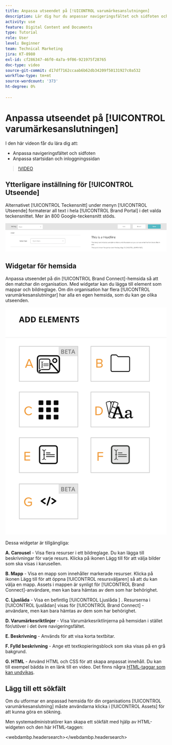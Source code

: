 ```yaml
---
title: Anpassa utseendet på [!UICONTROL varumärkesanslutningen]
description: Lär dig hur du anpassar navigeringsfältet och sidfoten och anpassar hemsidan och inloggningssidan i [!UICONTROL Brand Connect] för [!UICONTROL Workfront DAM].
activity: use
feature: Digital Content and Documents
type: Tutorial
role: User
level: Beginner
team: Technical Marketing
jira: KT-8980
exl-id: cf286347-46f0-4a7a-9f06-921975f28765
doc-type: video
source-git-commit: d17df7162ccaab6b62db34209f50131927c0a532
workflow-type: tm+mt
source-wordcount: '373'
ht-degree: 0%

---
```


# Anpassa utseendet på [!UICONTROL varumärkesanslutningen]

I den här videon får du lära dig att:

* Anpassa navigeringsfältet och sidfoten
* Anpassa startsidan och inloggningssidan

>[!VIDEO](https://video.tv.adobe.com/v/335242/?quality=12&learn=on&enablevpops)

## Ytterligare inställning för [!UICONTROL Utseende]

Alternativet [!UICONTROL Teckensnitt] under menyn [!UICONTROL Utseende] formaterar all text i hela [!UICONTROL Brand Portal] i det valda teckensnittet. Mer än 800 Google-teckensnitt stöds.

![Alternativet [!UICONTROL Teckensnitt] under menyformatet [!UICONTROL Utseende] för [!UICONTROL Brand Portal]](assets/02-brand-connect-appearance-font.png)

## Widgetar för hemsida

Anpassa utseendet på din [!UICONTROL Brand Connect]-hemsida så att den matchar din organisation. Med widgetar kan du lägga till element som mappar och bildreglage. Om din organisation har flera [!UICONTROL varumärkesanslutningar] har alla en egen hemsida, som du kan ge olika utseenden.

![En skärmbild av de tillgängliga widgetarna för din [!UICONTROL Brand Connect]-hemsida](assets/03-brand-connect-home-page-widgets.png)

Dessa widgetar är tillgängliga:

**A. Carousel** - Visa flera resurser i ett bildreglage. Du kan lägga till beskrivningar för varje resurs. Klicka på ikonen Lägg till för att välja bilder som ska visas i karusellen.

**B. Mapp** - Visa en mapp som innehåller markerade resurser. Klicka på ikonen Lägg till för att öppna [!UICONTROL resursväljaren] så att du kan välja en mapp. Assets i mappen är synligt för [!UICONTROL Brand Connect]-användare, men kan bara hämtas av dem som har behörighet.

**C. Ljuslåda** - Visa en befintlig [!UICONTROL Ljuslåda ] . Resurserna i [!UICONTROL ljuslådan] visas för [!UICONTROL Brand Connect] -användare, men kan bara hämtas av dem som har behörighet.

**D. Varumärkesriktlinjer** - Visa Varumärkesriktlinjerna på hemsidan i stället för/utöver i det övre navigeringsfältet.

**E. Beskrivning** - Används för att visa korta textbitar.

**F. Fylld beskrivning** - Ange ett textkopieringsblock som ska visas på en grå bakgrund.

**G. HTML** - Använd HTML och CSS för att skapa anpassat innehåll. Du kan till exempel bädda in en länk till en video. Det finns några [HTML-taggar som kan undvikas](https://www.damsuccess.com/hc/en-us/articles/206170043-Brand-Connect-Admin-Guide#html).

## Lägg till ett sökfält

Om du utformar en anpassad hemsida för din organisations [!UICONTROL varumärkesanslutning] måste användarna klicka i [!UICONTROL Assets] för att kunna göra en sökning.

Men systemadministratörer kan skapa ett sökfält med hjälp av HTML-widgeten och den här HTML-taggen:

&lt;webdambp.headersearch>&lt;/webdambp.headersearch>
